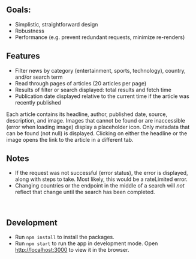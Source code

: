 ## Goals:
-	Simplistic, straightforward design
-	Robustness 
-	Performance (e.g. prevent redundant requests, minimize re-renders) 


## Features
-	Filter news by category (entertainment, sports, technology), country, and/or search term
- Read through pages of articles (20 articles per page)
-	Results of filter or search displayed: total results and fetch time
-	Publication date displayed relative to the current time if the article was recently published

Each article contains its headline, author, published date, source, description, and image. Images that cannot be found or are inaccessible (error when loading image) display a placeholder icon. Only metadata that can be found (not null) is displayed. Clicking on either the headline or the image opens the link to the article in a different tab. <br>

## Notes
- If the request was not successful (error status), the error is displayed, along with steps to take. Most likely, this would be a rateLimited error. 
- Changing countries or the endpoint in the middle of a search will *not* reflect that change until the search has been completed. 

<br>

## Development

- Run `npm install` to install the packages.
- Run `npm start` to run the app in development mode. Open [http://localhost:3000](http://localhost:3000) to view it in the browser.
